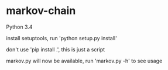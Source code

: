 # markov-chain
Python 3.4

install setuptools, run 'python setup.py install'

don't use 'pip install .', this is just a script

markov.py will now be available, run 'markov.py -h' to see usage
